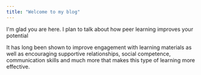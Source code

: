 ```yaml
---
title: "Welcome to my blog"
---
```


I'm glad you are here. I plan to talk about how peer learning improves your potential <br/>

It has long been shown to improve engagement with learning materials as well as encouraging supportive relationships, social competence, communication skills and much more that makes this type of learning more effective.
